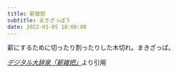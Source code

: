 ```yaml
---
title: 薪雑把
subtitle: まきざっぽう
date: 2022-01-05 10:00:00
---
```


薪にするために切ったり割ったりした木切れ。まきざっぱ。

<cite>[デジタル大辞泉「薪雑把」](https://dictionary.goo.ne.jp/word/%E8%96%AA%E9%9B%91%E6%8A%8A/)</cite>より引用